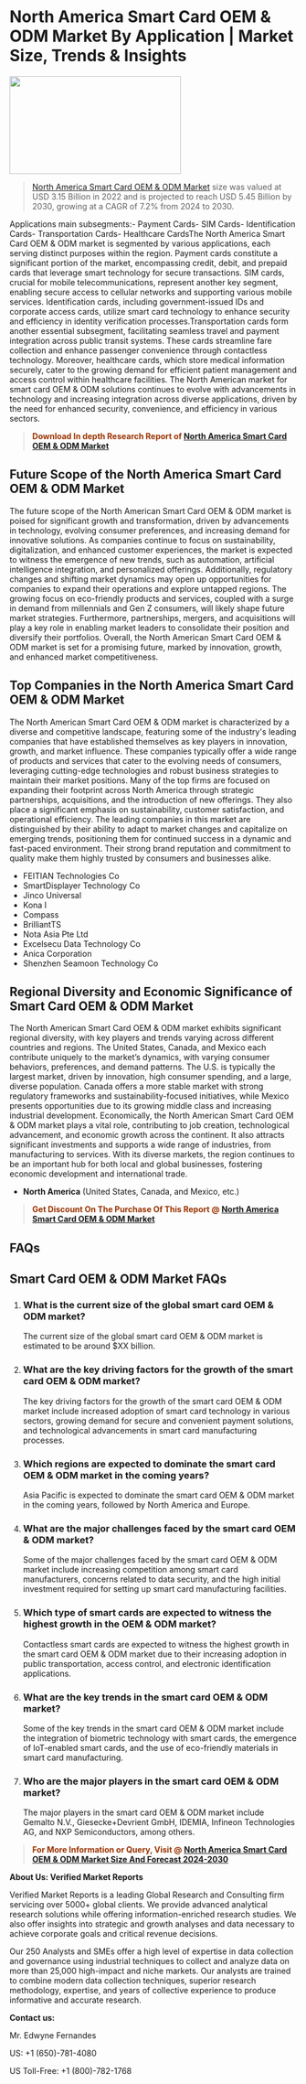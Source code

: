 <p><h1>North America Smart Card OEM & ODM Market By Application | Market Size, Trends & Insights</h1><p><img class="aligncenter size-medium wp-image-105565" src="https://ffe5etoiles.com/wp-content/uploads/2025/01/MST7-300x171.png" alt="" width="300" height="171" /></p><blockquote><p><a href="https://www.verifiedmarketreports.com/download-sample/?rid=293602&utm_source=Github-NA&utm_medium=365" target="_blank">North America Smart Card OEM & ODM Market</a> size was valued at USD 3.15 Billion in 2022 and is projected to reach USD 5.45 Billion by 2030, growing at a CAGR of 7.2% from 2024 to 2030.</p></blockquote>Applications main subsegments:- Payment Cards- SIM Cards- Identification Cards- Transportation Cards- Healthcare CardsThe North America Smart Card OEM & ODM market is segmented by various applications, each serving distinct purposes within the region. Payment cards constitute a significant portion of the market, encompassing credit, debit, and prepaid cards that leverage smart technology for secure transactions. SIM cards, crucial for mobile telecommunications, represent another key segment, enabling secure access to cellular networks and supporting various mobile services. Identification cards, including government-issued IDs and corporate access cards, utilize smart card technology to enhance security and efficiency in identity verification processes.Transportation cards form another essential subsegment, facilitating seamless travel and payment integration across public transit systems. These cards streamline fare collection and enhance passenger convenience through contactless technology. Moreover, healthcare cards, which store medical information securely, cater to the growing demand for efficient patient management and access control within healthcare facilities. The North American market for smart card OEM & ODM solutions continues to evolve with advancements in technology and increasing integration across diverse applications, driven by the need for enhanced security, convenience, and efficiency in various sectors.</p><blockquote><p><span style="color: #993300;"><strong>Download In depth Research Report of <a href="https://www.verifiedmarketreports.com/download-sample/?rid=293602&utm_source=Github-NA&utm_medium=365">North America Smart Card OEM & ODM Market</a></strong></span></p></blockquote><h2>Future Scope of the North America Smart Card OEM & ODM Market</h2><p>The future scope of the North American Smart Card OEM & ODM market is poised for significant growth and transformation, driven by advancements in technology, evolving consumer preferences, and increasing demand for innovative solutions. As companies continue to focus on sustainability, digitalization, and enhanced customer experiences, the market is expected to witness the emergence of new trends, such as automation, artificial intelligence integration, and personalized offerings. Additionally, regulatory changes and shifting market dynamics may open up opportunities for companies to expand their operations and explore untapped regions. The growing focus on eco-friendly products and services, coupled with a surge in demand from millennials and Gen Z consumers, will likely shape future market strategies. Furthermore, partnerships, mergers, and acquisitions will play a key role in enabling market leaders to consolidate their position and diversify their portfolios. Overall, the North American Smart Card OEM & ODM market is set for a promising future, marked by innovation, growth, and enhanced market competitiveness.</p><h2>Top Companies in the North America Smart Card OEM & ODM Market</h2><p>The North American Smart Card OEM & ODM market is characterized by a diverse and competitive landscape, featuring some of the industry's leading companies that have established themselves as key players in innovation, growth, and market influence. These companies typically offer a wide range of products and services that cater to the evolving needs of consumers, leveraging cutting-edge technologies and robust business strategies to maintain their market positions. Many of the top firms are focused on expanding their footprint across North America through strategic partnerships, acquisitions, and the introduction of new offerings. They also place a significant emphasis on sustainability, customer satisfaction, and operational efficiency. The leading companies in this market are distinguished by their ability to adapt to market changes and capitalize on emerging trends, positioning them for continued success in a dynamic and fast-paced environment. Their strong brand reputation and commitment to quality make them highly trusted by consumers and businesses alike.</p><p><ul><li>FEITIAN Technologies Co </li><li> SmartDisplayer Technology Co </li><li> Jinco Universal </li><li> Kona I </li><li> Compass </li><li> BrilliantTS </li><li> Nota Asia Pte Ltd </li><li> Excelsecu Data Technology Co </li><li> Anica Corporation </li><li> Shenzhen Seamoon Technology Co</li></ul></p><h2>Regional Diversity and Economic Significance of Smart Card OEM & ODM Market</h2><p>The North American Smart Card OEM & ODM market exhibits significant regional diversity, with key players and trends varying across different countries and regions. The United States, Canada, and Mexico each contribute uniquely to the market’s dynamics, with varying consumer behaviors, preferences, and demand patterns. The U.S. is typically the largest market, driven by innovation, high consumer spending, and a large, diverse population. Canada offers a more stable market with strong regulatory frameworks and sustainability-focused initiatives, while Mexico presents opportunities due to its growing middle class and increasing industrial development. Economically, the North American Smart Card OEM & ODM market plays a vital role, contributing to job creation, technological advancement, and economic growth across the continent. It also attracts significant investments and supports a wide range of industries, from manufacturing to services. With its diverse markets, the region continues to be an important hub for both local and global businesses, fostering economic development and international trade.</p><ul> <li><strong>North America</strong> (United States, Canada, and Mexico, etc.)</li></ul><blockquote><p><span style="color: #993300;"><strong>Get Discount On The Purchase Of This Report @ <a href="https://www.verifiedmarketreports.com/ask-for-discount/?rid=293602&utm_source=Github-NA&utm_medium=365">North America Smart Card OEM & ODM Market</a></strong></span></p></blockquote><h2>FAQs</h2><p><h2>Smart Card OEM & ODM Market FAQs</h1><ol> <li> <h3>What is the current size of the global smart card OEM & ODM market?</div><div></h3> <p>The current size of the global smart card OEM & ODM market is estimated to be around $XX billion.</p> </li> <li> <h3>What are the key driving factors for the growth of the smart card OEM & ODM market?</div><div></h3> <p>The key driving factors for the growth of the smart card OEM & ODM market include increased adoption of smart card technology in various sectors, growing demand for secure and convenient payment solutions, and technological advancements in smart card manufacturing processes.</p> </li> <li> <h3>Which regions are expected to dominate the smart card OEM & ODM market in the coming years?</div><div></h3> <p>Asia Pacific is expected to dominate the smart card OEM & ODM market in the coming years, followed by North America and Europe.</p> </li> <li> <h3>What are the major challenges faced by the smart card OEM & ODM market?</div><div></h3> <p>Some of the major challenges faced by the smart card OEM & ODM market include increasing competition among smart card manufacturers, concerns related to data security, and the high initial investment required for setting up smart card manufacturing facilities.</p> </li> <li> <h3>Which type of smart cards are expected to witness the highest growth in the OEM & ODM market?</div><div></h3> <p>Contactless smart cards are expected to witness the highest growth in the smart card OEM & ODM market due to their increasing adoption in public transportation, access control, and electronic identification applications.</p> </li> <li> <h3>What are the key trends in the smart card OEM & ODM market?</div><div></h3> <p>Some of the key trends in the smart card OEM & ODM market include the integration of biometric technology with smart cards, the emergence of IoT-enabled smart cards, and the use of eco-friendly materials in smart card manufacturing.</p> </li> <li> <h3>Who are the major players in the smart card OEM & ODM market?</div><div></h3> <p>The major players in the smart card OEM & ODM market include Gemalto N.V., Giesecke+Devrient GmbH, IDEMIA, Infineon Technologies AG, and NXP Semiconductors, among others.</p> </li></ol></body></html></p><blockquote><p><span style="color: #993300;"><strong>For More Information or Query, Visit @ <a href="https://www.verifiedmarketreports.com/product/smart-card-oem-odm-market/">North America Smart Card OEM & ODM Market Size And Forecast 2024-2030</a></strong></span></p></blockquote><p><strong>About Us: Verified Market Reports</strong></p><p>Verified Market Reports is a leading Global Research and Consulting firm servicing over 5000+ global clients. We provide advanced analytical research solutions while offering information-enriched research studies. We also offer insights into strategic and growth analyses and data necessary to achieve corporate goals and critical revenue decisions.</p><p>Our 250 Analysts and SMEs offer a high level of expertise in data collection and governance using industrial techniques to collect and analyze data on more than 25,000 high-impact and niche markets. Our analysts are trained to combine modern data collection techniques, superior research methodology, expertise, and years of collective experience to produce informative and accurate research.</p><p><strong>Contact us:</strong></p><p>Mr. Edwyne Fernandes</p><p>US: +1 (650)-781-4080</p><p>US Toll-Free: +1 (800)-782-1768</p>
